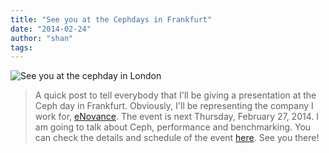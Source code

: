 ```yaml
---
title: "See you at the Cephdays in Frankfurt"
date: "2014-02-24"
author: "shan"
tags: 
---
```


![See you at the cephday in London](http://sebastien-han.fr/images/cephday.png)

> A quick post to tell everybody that I'll be giving a presentation at the Ceph day in Frankfurt. Obviously, I'll be representing the company I work for, [eNovance](http://www.enovance.com/). The event is next Thursday, February 27, 2014. I am going to talk about Ceph, performance and benchmarking. You can check the details and schedule of the event [here](https://www.eventbrite.com/e/ceph-day-frankfurt-tickets-10173269523). See you there!
